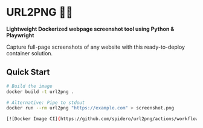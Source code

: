# URL2PNG 🐍📸

**Lightweight Dockerized webpage screenshot tool using Python & Playwright**

Capture full-page screenshots of any website with this ready-to-deploy container solution.

## Quick Start
```bash
# Build the image
docker build -t url2png .

# Alternative: Pipe to stdout
docker run --rm url2png "https://example.com" > screenshot.png

[![Docker Image CI](https://github.com/spidero/url2png/actions/workflows/docker-image.yml/badge.svg)](https://github.com/spidero/url2png/actions/workflows/docker-image.yml)
